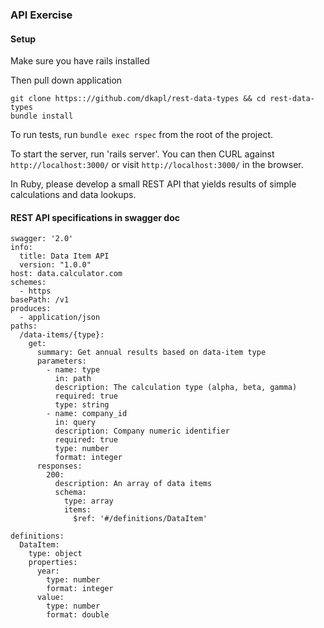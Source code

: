 ### API Exercise

#### Setup

Make sure you have rails installed

Then pull down application
```
git clone https:://github.com/dkapl/rest-data-types && cd rest-data-types
bundle install
```

To run tests, run `bundle exec rspec` from the root of the project. 

To start the server, run 'rails server'. You can then CURL against `http://localhost:3000/` or visit `http://localhost:3000/` in the browser. 


In Ruby, please develop a small REST API that yields results of simple calculations and data lookups. 


#### REST API specifications in swagger doc


```text
swagger: '2.0'
info:
  title: Data Item API
  version: "1.0.0"
host: data.calculator.com
schemes:
  - https
basePath: /v1
produces:
  - application/json
paths:
  /data-items/{type}:
    get:
      summary: Get annual results based on data-item type
      parameters:
        - name: type
          in: path
          description: The calculation type (alpha, beta, gamma)
          required: true
          type: string
        - name: company_id
          in: query
          description: Company numeric identifier
          required: true
          type: number
          format: integer
      responses:
        200:
          description: An array of data items
          schema:
            type: array
            items:
              $ref: '#/definitions/DataItem'
 
definitions:
  DataItem:
    type: object
    properties:
      year:
        type: number
        format: integer
      value:
        type: number
        format: double

```


